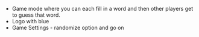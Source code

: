 - Game mode where you can each fill in a word and then other players get to guess that word.
- Logo with blue
- Game Settings - randomize option and go on